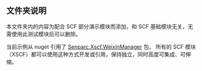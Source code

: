 ﻿## 文件夹说明
本文件夹内的内容为配合 SCF 部分演示模块而添加，和 SCF 基础模块无关，无需使用此测试模块后可以删除。

当前示例从 nuget 引用了 [Senparc.Xscf.WeixinManager](https://www.nuget.org/packages/Senparc.Xscf.WeixinManager) 包，
所有的 SCF 模块（XSCF）都可以使用这种方式开发或引用，保持独立，同时高度可集成、可伸缩。